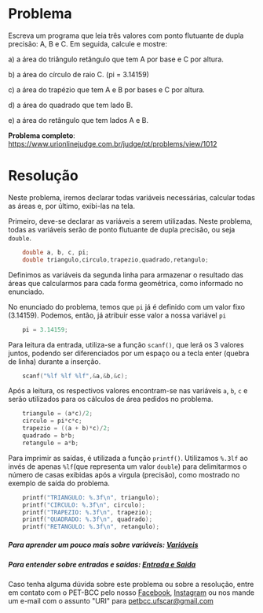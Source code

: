 # Problema

Escreva um programa que leia três valores com ponto flutuante de dupla precisão: A, B e C. Em seguida, calcule e mostre:

a) a área do triângulo retângulo que tem A por base e C por altura.

b) a área do círculo de raio C. (pi = 3.14159)

c) a área do trapézio que tem A e B por bases e C por altura.

d) a área do quadrado que tem lado B.

e) a área do retângulo que tem lados A e B. 

**Problema completo**: https://www.urionlinejudge.com.br/judge/pt/problems/view/1012

# Resolução

Neste problema, iremos declarar todas variáveis necessárias, calcular todas as áreas e, por último, exibi-las na tela.

Primeiro, deve-se declarar as variáveis a serem utilizadas. Neste problema, todas as variáveis serão de ponto flutuante de dupla precisão, ou seja `double`. 

```c
	double a, b, c, pi;
	double triangulo,circulo,trapezio,quadrado,retangulo;
```

Definimos as variáveis da segunda linha para armazenar o resultado das áreas que calcularmos para cada forma geométrica, como informado no enunciado.

No enunciado do problema, temos que `pi` já é definido com um valor fixo (3.14159). Podemos, então, já atribuir esse valor a nossa variável `pi`

```c
	pi = 3.14159;
```

Para leitura da entrada, utiliza-se a função `scanf()`, que lerá os 3 valores juntos, podendo ser diferenciados por um espaço ou a tecla enter (quebra de linha) durante a inserção.

```c
	scanf("%lf %lf %lf",&a,&b,&c);
```

Após a leitura, os respectivos valores encontram-se nas variáveis `a`, `b`, `c` e serão utilizados para os cálculos de área pedidos no problema.
    
```c
 	triangulo = (a*c)/2;
    circulo = pi*c*c;
    trapezio = ((a + b)*c)/2;
    quadrado = b*b;
    retangulo = a*b;
```

Para imprimir as saídas, é utilizada a função `printf()`. Utilizamos `%.3lf` ao invés de apenas `%lf`(que representa um valor `double`) para delimitarmos o número de casas exibidas após a virgula (precisão), como mostrado no exemplo de saída do problema.

```c	
	printf("TRIANGULO: %.3f\n", triangulo);
    printf("CIRCULO: %.3f\n", circulo);
    printf("TRAPEZIO: %.3f\n", trapezio);
    printf("QUADRADO: %.3f\n", quadrado);
    printf("RETANGULO: %.3f\n", retangulo);
```


##### Para aprender um pouco mais sobre variáveis: [Variáveis](http://linguagemc.com.br/variaveis-em-linguagem-c/)

##### Para entender sobre entradas e saídas: [Entrada e Saida](http://linguagemc.com.br/operacoes-de-entrada-e-saida-de-dados-em-linguagem-c/)

Caso tenha alguma dúvida sobre este problema ou sobre a resolução, entre em contato com o PET-BCC pelo nosso
[Facebook](https://www.facebook.com/petbcc/),
[Instagram](https://www.instagram.com/petbcc.ufscar/)
ou nos mande um e-mail com o assunto "URI" para  petbcc.ufscar@gmail.com